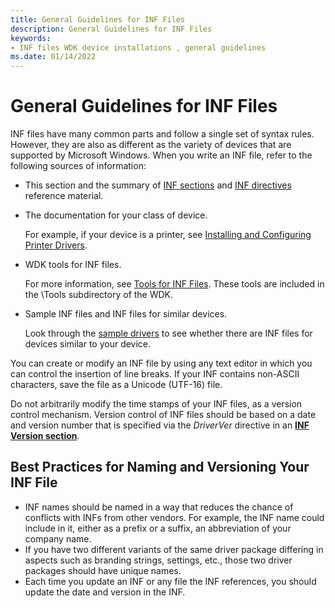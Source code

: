 ```yaml
---
title: General Guidelines for INF Files
description: General Guidelines for INF Files
keywords:
- INF files WDK device installations , general guidelines
ms.date: 01/14/2022
---
```


# General Guidelines for INF Files

INF files have many common parts and follow a single set of syntax rules. However, they are also as different as the variety of devices that are supported by Microsoft Windows. When you write an INF file, refer to the following sources of information:

-   This section and the summary of [INF sections](summary-of-inf-sections.md) and [INF directives](summary-of-inf-directives.md) reference material.

-   The documentation for your class of device.

    For example, if your device is a printer, see [Installing and Configuring Printer Drivers](../print/installing-and-configuring-printer-drivers.md).

-   WDK tools for INF files.

    For more information, see [Tools for INF Files](../devtest/tools-for-inf-files.md). These tools are included in the \\Tools subdirectory of the WDK.

-   Sample INF files and INF files for similar devices.

    Look through the [sample drivers](https://github.com/Microsoft/Windows-driver-samples) to see whether there are INF files for devices similar to your device.

You can create or modify an INF file by using any text editor in which you can control the insertion of line breaks. If your INF contains non-ASCII characters, save the file as a Unicode (UTF-16) file.

Do not arbitrarily modify the time stamps of your INF files, as a version control mechanism. Version control of INF files should be based on a date and version number that is specified via the *DriverVer* directive in an [**INF Version section**](inf-version-section.md).

## Best Practices for Naming and Versioning Your INF File

- INF names should be named in a way that reduces the chance of conflicts with INFs from other vendors.  For example, the INF name could include in it, either as a prefix or a suffix, an abbreviation of your company name.
- If you have two different variants of the same driver package differing in aspects such as branding strings, settings, etc., those two driver packages should have unique names.
- Each time you update an INF or any file the INF references, you should update the date and version in the INF.

